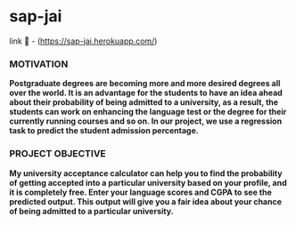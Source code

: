 # sap-jai
link 🔗 - (https://sap-jai.herokuapp.com/)

### MOTIVATION
**Postgraduate degrees are becoming more and more desired degrees all over the world. It is an advantage for the students to have an idea ahead about their probability of being admitted to a university, as a result, the students can work on enhancing the language test or the degree for their currently running courses and so on. In our project, we use a regression task to predict the student admission percentage.**

### PROJECT OBJECTIVE
**My university acceptance calculator can help you to find the probability of getting accepted into a particular university based on your profile, and it is completely free. Enter your language scores and CGPA to see the predicted output. This output will give you a fair idea about your chance of being admitted to a particular university.**
